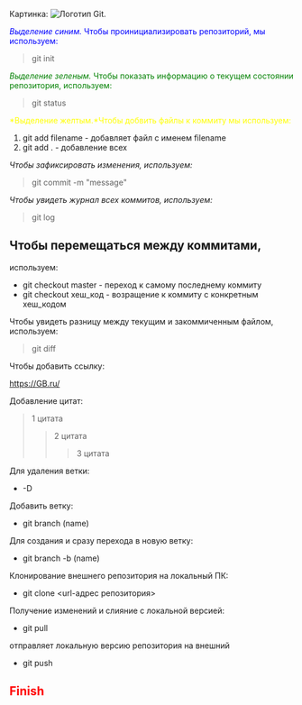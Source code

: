 Картинка:
![Логотип Git.](bg-git-logo-o.png)

<span style="color:blue"> *Выделение синим.* Чтобы проинициализировать репозиторий, мы используем:
> git init

<span style="color:green"> *Выделение зеленым.* Чтобы показать информацию о текущем состоянии репозитория, используем:
> git status

<span style="color:yellow"> *Выделение желтым.*Чтобы добвить файлы к коммиту мы используем:
1.  git add filename - добавляет файл с именем filename 
2.  git add . - добавление всех 

_Чтобы зафиксировать изменения, используем:_
  
> git commit -m "message"

*Чтобы увидеть журнал всех коммитов, используем:*
> git log

## Чтобы перемещаться между коммитами,
используем:
*  git checkout master - переход к самому последнему коммиту
*  git checkout хеш_код - возращение к коммиту с конкретным хеш_кодом

Чтобы увидеть разницу между текущим и закоммиченным файлом, используем: 
> git diff

Чтобы добавить ссылку:

<https://GB.ru/>

Добавление цитат:

>1 цитата
>>2 цитата
>>>3 цитата

Для удаления ветки:
* -D

Добавить ветку:
* git branch (name)

Для создания и сразу перехода в новую ветку:
* git branch -b (name)

Клонирование внешнего репозитория на  локальный ПК:
* git clone <url-адрес репозитория> 

Получение изменений и слияние с локальной версией:
* git pull 

отправляет локальную версию репозитория на внешний
* git push 

## <span style="color:red">Finish